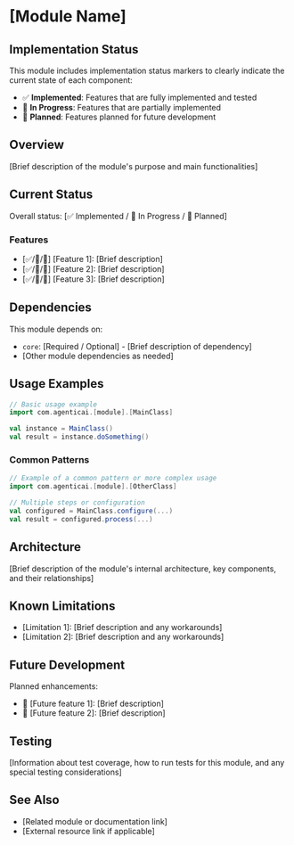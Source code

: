 # [Module Name]

## Implementation Status

This module includes implementation status markers to clearly indicate the current state of each component:

- ✅ **Implemented**: Features that are fully implemented and tested
- 🚧 **In Progress**: Features that are partially implemented
- 🔮 **Planned**: Features planned for future development

## Overview

[Brief description of the module's purpose and main functionalities]

## Current Status

Overall status: [✅ Implemented / 🚧 In Progress / 🔮 Planned]

### Features

- [✅/🚧/🔮] [Feature 1]: [Brief description]
- [✅/🚧/🔮] [Feature 2]: [Brief description]
- [✅/🚧/🔮] [Feature 3]: [Brief description]

## Dependencies

This module depends on:

- `core`: [Required / Optional] - [Brief description of dependency]
- [Other module dependencies as needed]

## Usage Examples

```scala
// Basic usage example
import com.agenticai.[module].[MainClass]

val instance = MainClass()
val result = instance.doSomething()
```

### Common Patterns

```scala
// Example of a common pattern or more complex usage
import com.agenticai.[module].[OtherClass]

// Multiple steps or configuration
val configured = MainClass.configure(...)
val result = configured.process(...)
```

## Architecture

[Brief description of the module's internal architecture, key components, and their relationships]

## Known Limitations

- [Limitation 1]: [Brief description and any workarounds]
- [Limitation 2]: [Brief description and any workarounds]

## Future Development

Planned enhancements:

- 🔮 [Future feature 1]: [Brief description]
- 🔮 [Future feature 2]: [Brief description]

## Testing

[Information about test coverage, how to run tests for this module, and any special testing considerations]

## See Also

- [Related module or documentation link]
- [External resource link if applicable]